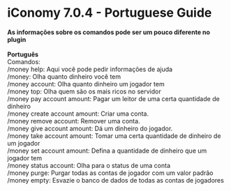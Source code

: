 # iConomy 7.0.4 - Portuguese Guide
**As informações sobre os comandos pode ser um pouco diferente no plugin**<br><br>
**Português**<br>
Comandos:<br>
/money help: Aqui você pode pedir informações de ajuda<br>
/money: Olha quanto dinheiro você tem<br>
/money account: Olha quanto dinheiro um jogador tem<br>
/money top: Olha quem são os mais ricos no servidor<br>
/money pay account amount: Pagar um leitor de uma certa quantidade de dinheiro<br>
/money create account amount: Criar uma conta.<br>
/money remove account: Remover uma conta.<br>
/money give account amount: Dá um dinheiro do jogador.<br>
/money take account amount: Tomar uma certa quantidade de dinheiro de um jogador<br>
/money set account amount: Defina a quantidade de dinheiro que um jogador tem<br>
/money status account: Olha para o status de uma conta<br>
/money purge: Purgar todas as contas de jogador com um valor padrão<br>
/money empty: Esvazie o banco de dados de todas as contas de jogadores
